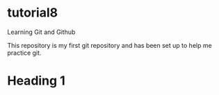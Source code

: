 # tutorial8
Learning Git and Github

This repository is my first git repository and has been set up to help me practice git.

# Heading 1